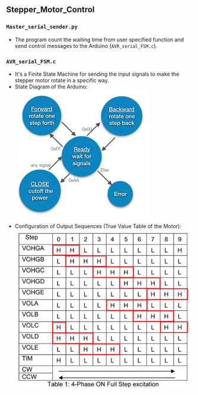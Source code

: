 ## Stepper_Motor_Control
### `Master_serial_sender.py`
- The program count the waiting time from user specified function and send control messages to the Arduino (`AVR_serial_FSM.c`).
### `AVR_serial_FSM.c`
- It's a Finite State Machine for sending the input signals to make the stepper motor rotate in a specific way.
- State Diagram of the Arduino: ![](./FSM_diagram.png)
- Configuration of Output Sequences (True Value Table of the Motor): ![](./step-true-value.png)
